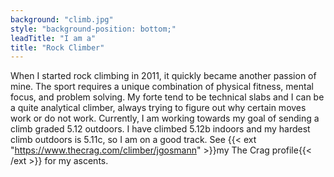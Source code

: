 ```yaml
---
background: "climb.jpg"
style: "background-position: bottom;"
leadTitle: "I am a"
title: "Rock Climber"
---
```


When I started rock climbing in 2011, it quickly became another passion of mine.
The sport requires a unique combination of physical fitness, mental focus, and
problem solving. My forte tend to be technical slabs and I can be a quite
analytical climber, always trying to figure out why certain moves work or do not
work. Currently, I am working towards my goal of sending a climb graded 5.12
outdoors. I have climbed 5.12b indoors and my hardest climb outdoors is 5.11c, so
I am on a good track. See {{< ext "https://www.thecrag.com/climber/jgosmann" >}}my The Crag profile{{< /ext >}} for my
ascents.
